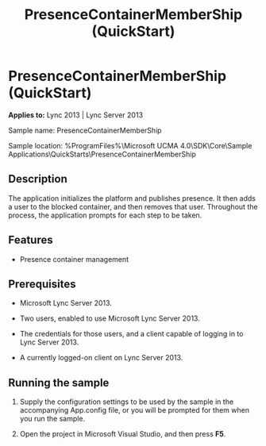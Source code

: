 ﻿---
title: PresenceContainerMemberShip (QuickStart)
TOCTitle: PresenceContainerMemberShip (QuickStart)
ms:assetid: 294a3596-07a0-49c7-a416-cd327b7a107a
ms:mtpsurl: https://msdn.microsoft.com/en-us/library/Dn454829(v=office.15)
ms:contentKeyID: 57103721
ms.date: 07/25/2014
mtps_version: v=office.15
---

# PresenceContainerMemberShip (QuickStart)


**Applies to:** Lync 2013 | Lync Server 2013

 

Sample name: PresenceContainerMemberShip

Sample location: %ProgramFiles%\\Microsoft UCMA 4.0\\SDK\\Core\\Sample Applications\\QuickStarts\\PresenceContainerMemberShip

## Description

The application initializes the platform and publishes presence. It then adds a user to the blocked container, and then removes that user. Throughout the process, the application prompts for each step to be taken.

## Features

  - Presence container management

## Prerequisites

  - Microsoft Lync Server 2013.

  - Two users, enabled to use Microsoft Lync Server 2013.

  - The credentials for those users, and a client capable of logging in to Lync Server 2013.

  - A currently logged-on client on Lync Server 2013.

## Running the sample

1.  Supply the configuration settings to be used by the sample in the accompanying App.config file, or you will be prompted for them when you run the sample.

2.  Open the project in Microsoft Visual Studio, and then press **F5**.


